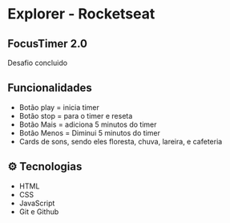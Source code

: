 # Explorer - Rocketseat

## FocusTimer 2.0
  Desafio concluido

## Funcionalidades
  - Botão play = inicia timer
  - Botão stop = para o timer e reseta
  - Botão Mais = adiciona 5 minutos do timer
  - Botão Menos = Diminui 5 minutos do timer
  - Cards de sons, sendo eles floresta, chuva, lareira, e cafeteria
  


## ⚙️ Tecnologias

- HTML
- CSS
- JavaScript
- Git e Github
